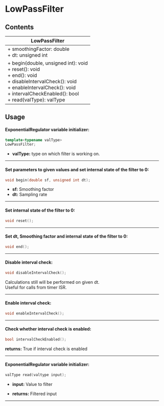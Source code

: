# LowPassFilter


## Contents
| LowPassFilter                                                                                                                                                                                                         |
|-----------------------------------------------------------------------------------------------------------------------------------------------------------------------------------------------------------------------|
| + smoothingFactor: double<br/> + dt: unsigned int                                                                                                                                                                     |
| + begin(double, unsigned int): void <br/> + reset(): void<br/> + end(): void<br/> + disableIntervalCheck(): void<br/> + enableIntervalCheck(): void<br/> + intervalCheckEnabled(): bool<br/> + read(valType): valType |

## Usage
#### ExponentialRegulator variable initializer:
```cpp
template<typename valType>
LowPassFilter;
```
+ **valType:** type on which filter is working on.<br/>
***
#### Set parameters to given values and set internal state of the filter to 0:
```cpp
void begin(double sf, unsigned int dt);
```
+ **sf:** Smoothing factor
+ **dt:** Sampling rate
***
#### Set internal state of the filter to 0:
```cpp
void reset();
```
***
#### Set dt, Smoothing factor and internal state of the filter to 0:
```cpp
void end();
```
***
#### Disable interval check:
```cpp
void disableIntervalCheck();
```
Calculations still will be performed on given dt.<br/>
Useful for calls from timer ISR.
***
#### Enable interval check:
```cpp
void enableIntervalCheck();
```
***
#### Check whether interval check is enabled:
```cpp
bool intervalCheckEnabled();
```
**returns:** True if interval check is enabled
***
#### ExponentialRegulator variable initializer:
```cpp
valType read(valtype input);
```
+ **input:** Value to filter

+ **returns:** Filtered input
***





